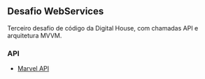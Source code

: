 ## Desafio WebServices
Terceiro desafio de código da Digital House, com chamadas API e arquitetura MVVM.

### API
- [Marvel API](https://developer.marvel.com/docs)
